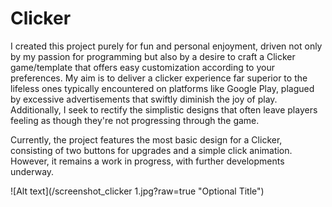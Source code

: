 # Clicker

I created this project purely for fun and personal enjoyment, driven not only by my passion for programming but also by a desire to craft a Clicker game/template that offers easy customization according to your preferences. My aim is to deliver a clicker experience far superior to the lifeless ones typically encountered on platforms like Google Play, plagued by excessive advertisements that swiftly diminish the joy of play. Additionally, I seek to rectify the simplistic designs that often leave players feeling as though they're not progressing through the game.

Currently, the project features the most basic design for a Clicker, consisting of two buttons for upgrades and a simple click animation. However, it remains a work in progress, with further developments underway.


![Alt text](/screenshot_clicker 1.jpg?raw=true "Optional Title")
